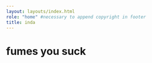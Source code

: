 ```yaml
---
layout: layouts/index.html
role: "home" #necessary to append copyright in footer
title: inda
---
```

# fumes you suck
